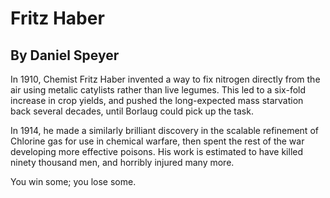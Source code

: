 # Fritz Haber
## By Daniel Speyer

In 1910, Chemist Fritz Haber invented a way to fix nitrogen directly from the air using metalic catylists rather than live legumes.  This led to a six-fold increase in crop yields, and pushed the long-expected mass starvation back several decades, until Borlaug could pick up the task.

In 1914, he made a similarly brilliant discovery in the scalable refinement of Chlorine gas for use in chemical warfare, then spent the rest of the war developing more effective poisons.  His work is estimated to have killed ninety thousand men, and horribly injured many more.

You win some; you lose some.